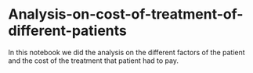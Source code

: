 # Analysis-on-cost-of-treatment-of-different-patients
In this notebook we did the analysis on the different factors of the patient and the cost of the treatment that patient had to pay.

